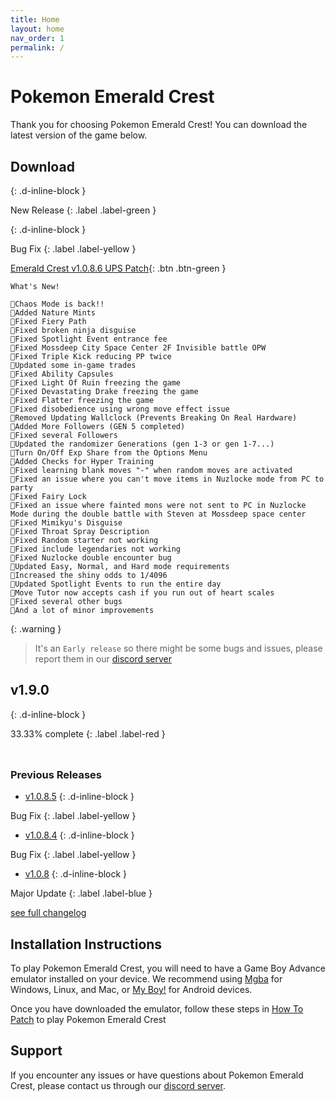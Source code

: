```yaml
---
title: Home
layout: home
nav_order: 1
permalink: /
---
```


# **Pokemon Emerald Crest**

Thank you for choosing Pokemon Emerald Crest! You can download the latest version of the game below.

  <style>
    .slide {
      display: none;
      text-align: center;
    }

    .slide img {
      display: inline-block;
      vertical-align: middle;
    }
  </style>


<div class="slide">
  <img src="https://cdn.discordapp.com/attachments/1101397974313074709/1127309303028646050/Adobe_Express_20230709_0013280_1.png">
</div>

<div class="slide">
  <a href="https://example.com">
    <img src="https://cdn.discordapp.com/attachments/1101397974313074709/1127446074009854113/Adobe_Express_20230516_1730430_1.png">
  </a>
</div>

<div class="slide">
  <img src="https://cdn.discordapp.com/attachments/1101397974313074709/1127315767164153938/Adobe_Express_20230709_0034150_1.png">
</div>

<script>
  var slideIndex = 0;
  showSlides();

  function showSlides() {
    var i;
    var slides = document.getElementsByClassName("slide");
    for (i = 0; i < slides.length; i++) {
      slides[i].style.display = "none";
    }
    slideIndex++;
    if (slideIndex > slides.length) {
      slideIndex = 1;
    }
    slides[slideIndex - 1].style.display = "block";
    setTimeout(showSlides, 2000); // Change slide every 2 seconds
  }
</script>

## **Download**
{: .d-inline-block }

New Release 
{: .label .label-green }

{: .d-inline-block }

Bug Fix
{: .label .label-yellow }

[Emerald Crest v1.0.8.6 UPS Patch](https://ko-fi.com/api/file-upload/91c1350d-3ad3-4162-951d-ab35968ba302/download?transactionId=9e2882f1-5a6a-4cc3-99df-7b19257d1213){: .btn .btn-green }
```
What's New!

🔸Chaos Mode is back!!
🔸Added Nature Mints
🔸Fixed Fiery Path 
🔸Fixed broken ninja disguise 
🔸Fixed Spotlight Event entrance fee
🔸Fixed Mossdeep City Space Center 2F Invisible battle OPW
🔸Fixed Triple Kick reducing PP twice
🔸Updated some in-game trades
🔸Fixed Ability Capsules
🔸Fixed Light Of Ruin freezing the game
🔸Fixed Devastating Drake freezing the game
🔸Fixed Flatter freezing the game
🔸Fixed disobedience using wrong move effect issue
🔸Removed Updating Wallclock (Prevents Breaking On Real Hardware)
🔸Added More Followers (GEN 5 completed)
🔸Fixed several Followers
🔸Updated the randomizer Generations (gen 1-3 or gen 1-7...)
🔸Turn On/Off Exp Share from the Options Menu
🔸Added Checks for Hyper Training
🔸Fixed learning blank moves "-" when random moves are activated
🔸Fixed an issue where you can't move items in Nuzlocke mode from PC to party
🔸Fixed Fairy Lock
🔸Fixed an issue where fainted mons were not sent to PC in Nuzlocke Mode during the double battle with Steven at Mossdeep space center
🔸Fixed Mimikyu's Disguise
🔸Fixed Throat Spray Description
🔸Fixed Random starter not working
🔸Fixed include legendaries not working
🔸Fixed Nuzlocke double encounter bug
🔸Updated Easy, Normal, and Hard mode requirements
🔸Increased the shiny odds to 1/4096
🔸Updated Spotlight Events to run the entire day
🔸Move Tutor now accepts cash if you run out of heart scales
🔸Fixed several other bugs 
🔸And a lot of minor improvements
```

{: .warning }
> It's an `Early release` so there might be some bugs and issues, please report them in our [discord server]

## **v1.9.0**
{: .d-inline-block }

33.33% complete
{: .label .label-red }

<html>
<head>
  <style>
    .progress-bar {
      width: 250px;
      height: 10px;
      background-color: #f0f0f0;
      border-radius: 10px;
      position: relative;
      overflow: hidden;
      box-shadow: 0px 3px 8px rgba(0, 0, 0, 0.1);
      visibility: hidden; /* Initially hide the progress bar */
      opacity: 0; /* Initially set opacity to 0 */
      transition: opacity 0.5s ease-in-out;
    }

    .progress {
      height: 100%;
      background-color: #4caf50;
      width: 0%;
      border-radius: 10px;
      position: absolute;
      top: 0;
      left: 0;
      animation: progressAnimation 2s ease-in-out forwards;
    }

    @keyframes progressAnimation {
      0% {
        width: 0%;
      }
      100% {
        width: 33.33%;
      }
    }
  </style>
  <script>
    window.addEventListener('scroll', function() {
      var progressBar = document.querySelector('.progress-bar');
      var progressRect = progressBar.getBoundingClientRect();
      var windowHeight = window.innerHeight || document.documentElement.clientHeight;

      if (progressRect.top < windowHeight && progressRect.bottom >= 0) {
        progressBar.style.visibility = 'visible';
        progressBar.style.opacity = '1';
      }
    });
  </script>
</head>
<body>
  <div class="progress-bar">
    <div class="progress"></div>
  </div>
</body>
</html>

### Previous Releases

- [v1.0.8.5](https://ko-fi.com/api/file-upload/ea9c675b-04d6-4b67-a84b-9d27db3f564f/download?transactionId=65997c01-4f04-4858-a53f-df0362f15b51)
{: .d-inline-block }

Bug Fix
{: .label .label-yellow }

- [v1.0.8.4](https://ko-fi.com/api/file-upload/9cd230b8-ea42-4a27-8305-d744baf9ac35/download?transactionId=d254967d-8f99-44eb-890b-8860e0fde9ac)
{: .d-inline-block }

Bug Fix
{: .label .label-yellow }

- [v1.0.8](https://ko-fi.com/api/file-upload/3d2db367-d8da-447b-a225-409d7e801697/download?transactionId=a802d6a5-1a04-483c-a2bd-7f72ee6f2daf)
{: .d-inline-block }

Major Update
{: .label .label-blue }


[see full changelog](https://romhackstudios.github.io/pages/changelog.html)

## Installation Instructions

To play Pokemon Emerald Crest, you will need to have a Game Boy Advance emulator installed on your device. We recommend using [Mgba](https://mgba.io/downloads.html) for Windows, Linux, and Mac, or [My Boy!](https://play.google.com/store/apps/details?id=com.fastemulator.gba) for Android devices.

Once you have downloaded the emulator, follow these steps in [How To Patch](https://romhackstudios.github.io/pages/howtopatch.html) to play Pokemon Emerald Crest

## Support

If you encounter any issues or have questions about Pokemon Emerald Crest, please contact us through our [discord server].

[discord server]: https://discord.gg/aaghat-s-server-965900074532081674 

<script src='https://storage.ko-fi.com/cdn/scripts/overlay-widget.js'></script>
<script>
  kofiWidgetOverlay.draw('aaghatislive', {
    'type': 'floating-chat',
    'floating-chat.donateButton.text': 'Support Us',
    'floating-chat.donateButton.background-color': '#ff5f5f',
    'floating-chat.donateButton.text-color': '#fff'
  });
</script>
